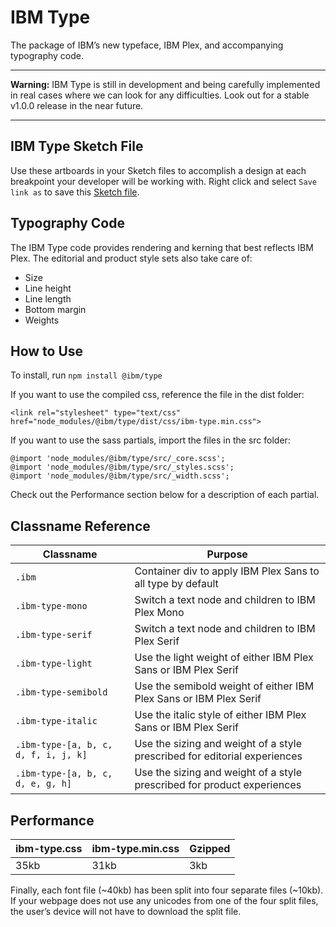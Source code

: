 # IBM Type

The package of IBM’s new typeface, IBM Plex, and accompanying typography code.

---

**Warning:** IBM Type is still in development and being carefully implemented in real cases where we can look for any difficulties. Look out for a stable v1.0.0 release in the near future.

---

## IBM Type Sketch File

Use these artboards in your Sketch files to accomplish a design at each breakpoint your developer will be working with. Right click and select `Save link as` to save this [Sketch file](https://github.com/IBM/type/raw/master/ibm-type.sketch).

## Typography Code

The IBM Type code provides rendering and kerning that best reflects IBM Plex. The editorial and product style sets also take care of:
- Size
- Line height
- Line length
- Bottom margin
- Weights

## How to Use

To install, run `npm install @ibm/type`

If you want to use the compiled css, reference the file in the dist folder:
```
<link rel="stylesheet" type="text/css" href="node_modules/@ibm/type/dist/css/ibm-type.min.css">
```

If you want to use the sass partials, import the files in the src folder:
```
@import 'node_modules/@ibm/type/src/_core.scss';
@import 'node_modules/@ibm/type/src/_styles.scss';
@import 'node_modules/@ibm/type/src/_width.scss';
```

Check out the Performance section below for a description of each partial.

## Classname Reference

| Classname                     | Purpose                                                                                                                                             |
|-------------------------------|-----------------------------------------------------------------------------------------------------------------------------------------------------|
| `.ibm`                        | Container div to apply IBM Plex Sans to all type by default                                                                                                                           |
| `.ibm-type-mono`           | Switch a text node and children to IBM Plex Mono                                                               |
| `.ibm-type-serif`           | Switch a text node and children to IBM Plex Serif                                                            |
| `.ibm-type-light`           | Use the light weight of either IBM Plex Sans or IBM Plex Serif                                                            |
| `.ibm-type-semibold`  | Use the semibold weight of either IBM Plex Sans or IBM Plex Serif                                                                                                    |
| `.ibm-type-italic`              | Use the italic style of either IBM Plex Sans or IBM Plex Serif                                                                                     |
| `.ibm-type-[a, b, c, d, f, i, j, k]`               | Use the sizing and weight of a style prescribed for editorial experiences                                                                                                              |
| `.ibm-type-[a, b, c, d, e, g, h]`               | Use the sizing and weight of a style prescribed for product experiences                                                                                                                         |

## Performance

| ibm-type.css | ibm-type.min.css | Gzipped  |
|-----------|----------|-------|
| 35kb      | 31kb      | 3kb |

Finally, each font file (~40kb) has been split into four separate files (~10kb). If your webpage does not use any unicodes from one of the four split files, the user’s device will not have to download the split file.
